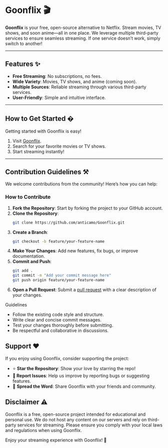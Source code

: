 # Goonflix 🎬  
**Goonflix** is your free, open-source alternative to Netflix. Stream movies, TV shows, and soon anime—all in one place. We leverage multiple third-party services to ensure seamless streaming. If one service doesn’t work, simply switch to another!  

---

## Features ✨  
- **Free Streaming**: No subscriptions, no fees.  
- **Wide Variety**: Movies, TV shows, and anime (coming soon).  
- **Multiple Sources**: Reliable streaming through various third-party services.  
- **User-Friendly**: Simple and intuitive interface.  

---

## How to Get Started �  
Getting started with Goonflix is easy!  
1. Visit [Goonflix](https://anticamo.github.io).  
2. Search for your favorite movies or TV shows.  
3. Start streaming instantly!  

---

## Contribution Guidelines ⚒️  
We welcome contributions from the community! Here’s how you can help:  

### How to Contribute  
1. **Fork the Repository**: Start by forking the project to your GitHub account.  
2. **Clone the Repository**: 
    ```bash
   git clone https://github.com/anticamo/Goonflix.git
3. **Create a Branch**:
    ```bash
    git checkout -b feature/your-feature-name
4. **Make Your Changes**: Add new features, fix bugs, or improve documentation.
5. **Commit and Push**:
    ```bash
    git add .  
    git commit -m "Add your commit message here"  
    git push origin feature/your-feature-name
6. **Open a Pull Request**: Submit a [pull request](https://anticamo.github.io/Goonflix) with a clear description of your changes.

Guidelines
- Follow the existing code style and structure.
- Write clear and concise commit messages.
- Test your changes thoroughly before submitting.
- Be respectful and collaborative in discussions.

## Support ❤️
If you enjoy using Goonflix, consider supporting the project:
- ⭐ **Star the Repository**: Show your love by starring the repo!
- **🐛 Report Issues**: Help us improve by reporting bugs or suggesting features.
- 💬 **Spread the Word**: Share Goonflix with your friends and community.

## Disclaimer ⚠️
Goonflix is a free, open-source project intended for educational and personal use. We do not host any content on our servers and rely on third-party services for streaming. Please ensure you comply with your local laws and regulations when using Goonflix.

Enjoy your streaming experience with Goonflix! 🍿
